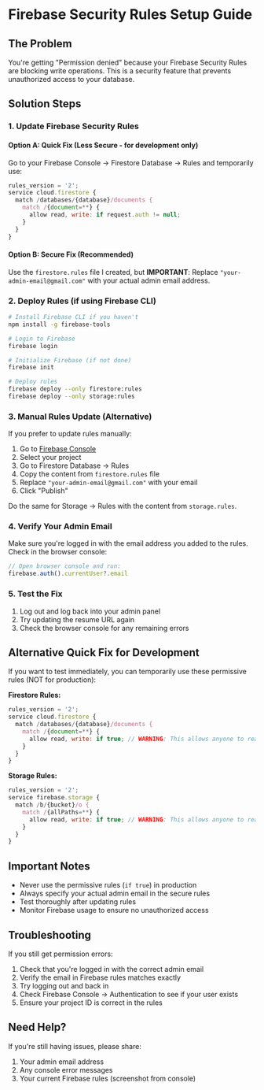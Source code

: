 # Firebase Security Rules Setup Guide

## The Problem
You're getting "Permission denied" because your Firebase Security Rules are blocking write operations. This is a security feature that prevents unauthorized access to your database.

## Solution Steps

### 1. Update Firebase Security Rules

#### Option A: Quick Fix (Less Secure - for development only)
Go to your Firebase Console → Firestore Database → Rules and temporarily use:

```javascript
rules_version = '2';
service cloud.firestore {
  match /databases/{database}/documents {
    match /{document=**} {
      allow read, write: if request.auth != null;
    }
  }
}
```

#### Option B: Secure Fix (Recommended)
Use the `firestore.rules` file I created, but **IMPORTANT**: Replace `"your-admin-email@gmail.com"` with your actual admin email address.

### 2. Deploy Rules (if using Firebase CLI)

```bash
# Install Firebase CLI if you haven't
npm install -g firebase-tools

# Login to Firebase
firebase login

# Initialize Firebase (if not done)
firebase init

# Deploy rules
firebase deploy --only firestore:rules
firebase deploy --only storage:rules
```

### 3. Manual Rules Update (Alternative)

If you prefer to update rules manually:

1. Go to [Firebase Console](https://console.firebase.google.com)
2. Select your project
3. Go to Firestore Database → Rules
4. Copy the content from `firestore.rules` file
5. Replace `"your-admin-email@gmail.com"` with your email
6. Click "Publish"

Do the same for Storage → Rules with the content from `storage.rules`.

### 4. Verify Your Admin Email

Make sure you're logged in with the email address you added to the rules. Check in the browser console:

```javascript
// Open browser console and run:
firebase.auth().currentUser?.email
```

### 5. Test the Fix

1. Log out and log back into your admin panel
2. Try updating the resume URL again
3. Check the browser console for any remaining errors

## Alternative Quick Fix for Development

If you want to test immediately, you can temporarily use these permissive rules (NOT for production):

**Firestore Rules:**
```javascript
rules_version = '2';
service cloud.firestore {
  match /databases/{database}/documents {
    match /{document=**} {
      allow read, write: if true; // WARNING: This allows anyone to read/write
    }
  }
}
```

**Storage Rules:**
```javascript
rules_version = '2';
service firebase.storage {
  match /b/{bucket}/o {
    match /{allPaths=**} {
      allow read, write: if true; // WARNING: This allows anyone to read/write
    }
  }
}
```

## Important Notes

- Never use the permissive rules (`if true`) in production
- Always specify your actual admin email in the secure rules
- Test thoroughly after updating rules
- Monitor Firebase usage to ensure no unauthorized access

## Troubleshooting

If you still get permission errors:

1. Check that you're logged in with the correct admin email
2. Verify the email in Firebase rules matches exactly
3. Try logging out and back in
4. Check Firebase Console → Authentication to see if your user exists
5. Ensure your project ID is correct in the rules

## Need Help?

If you're still having issues, please share:
1. Your admin email address
2. Any console error messages
3. Your current Firebase rules (screenshot from console)
